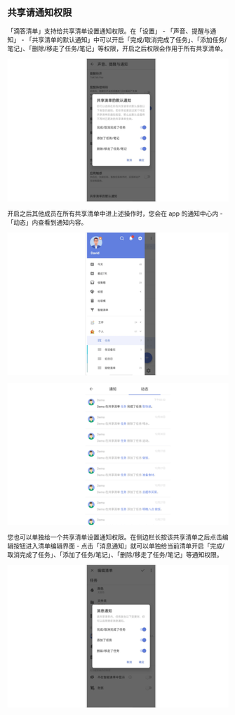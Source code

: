 ## 共享请通知权限



「滴答清单」支持给共享清单设置通知权限。在「设置」 - 「声音、提醒与通知」 - 「共享清单的默认通知」中可以开启「完成/取消完成了任务」、「添加任务/笔记」、「删除/移走了任务/笔记」等权限，开启之后权限会作用于所有共享清单。

![](../../images/android/113.png)

开启之后其他成员在所有共享清单中进上述操作时，您会在 app 的通知中心内 - 「动态」内查看到通知内容。

![](../../images/android/114.png)

![](../../images/android/115.png)

您也可以单独给一个共享清单设置通知权限。在侧边栏长按该共享清单之后点击编辑按钮进入清单编辑界面 - 点击「消息通知」就可以单独给当前清单开启「完成/取消完成了任务」、「添加了任务/笔记」、「删除/移走了任务/笔记」等通知权限。

![](../../images/android/116.png)